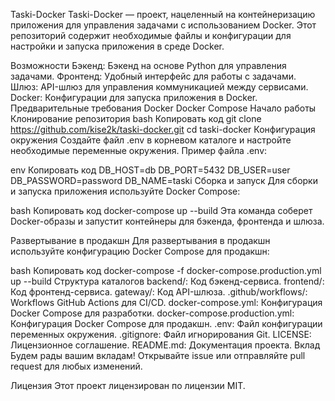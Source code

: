 Taski-Docker
Taski-Docker — проект, нацеленный на контейнеризацию приложения для управления задачами с использованием Docker. Этот репозиторий содержит необходимые файлы и конфигурации для настройки и запуска приложения в среде Docker.

Возможности
Бэкенд: Бэкенд на основе Python для управления задачами.
Фронтенд: Удобный интерфейс для работы с задачами.
Шлюз: API-шлюз для управления коммуникацией между сервисами.
Docker: Конфигурации для запуска приложения в Docker.
Предварительные требования
Docker
Docker Compose
Начало работы
Клонирование репозитория
bash
Копировать код
git clone https://github.com/kise2k/taski-docker.git
cd taski-docker
Конфигурация окружения
Создайте файл .env в корневом каталоге и настройте необходимые переменные окружения. Пример файла .env:

env
Копировать код
DB_HOST=db
DB_PORT=5432
DB_USER=user
DB_PASSWORD=password
DB_NAME=taski
Сборка и запуск
Для сборки и запуска приложения используйте Docker Compose:

bash
Копировать код
docker-compose up --build
Эта команда соберет Docker-образы и запустит контейнеры для бэкенда, фронтенда и шлюза.

Развертывание в продакшн
Для развертывания в продакшн используйте конфигурацию Docker Compose для продакшн:

bash
Копировать код
docker-compose -f docker-compose.production.yml up --build
Структура каталогов
backend/: Код бэкенд-сервиса.
frontend/: Код фронтенд-сервиса.
gateway/: Код API-шлюза.
.github/workflows/: Workflows GitHub Actions для CI/CD.
docker-compose.yml: Конфигурация Docker Compose для разработки.
docker-compose.production.yml: Конфигурация Docker Compose для продакшн.
.env: Файл конфигурации переменных окружения.
.gitignore: Файл игнорирования Git.
LICENSE: Лицензионное соглашение.
README.md: Документация проекта.
Вклад
Будем рады вашим вкладам! Открывайте issue или отправляйте pull request для любых изменений.

Лицензия
Этот проект лицензирован по лицензии MIT.
